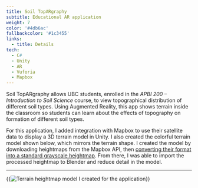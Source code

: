 ```yaml
---
title: Soil TopARgraphy
subtitle: Educational AR application
weight: 7
color: '#4db6ac'
fallbackcolor: '#1c3455'
links:
  - title: Details
tech:
  - C#
  - Unity
  - AR
  - Vuforia
  - Mapbox
---
```


Soil TopARgraphy allows UBC students, enrolled in the _APBI 200 – Introduction to Soil Science_ course, to view topographical distribution of different soil types. Using Augmented Reality, this app shows terrain inside the classroom so students can learn about the effects of topography on formation of different soil types.

For this application, I added integration with Mapbox to use their satellite data to display a 3D terrain model in Unity. I also created the colorful terrain model shown below, which mirrors the terrain shape. I created the model by downloading heightmaps from the Mapbox API, then [converting their format into a standard grayscale heightmap](https://github.com/NotWoods/mapbox-elevation). From there, I was able to import the processed heightmap to Blender and reduce detail in the model.

---

{{<img src="heightmap.*" alt="Terrain heightmap model I created for the application">}}

